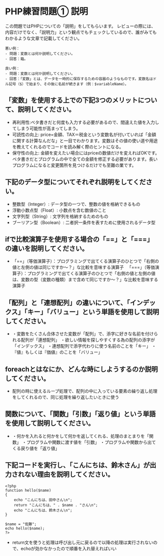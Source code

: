 # PHP練習問題① 説明
この問題ではPHPについての「説明」をしてもらいます。
レビューの際には、内容だけでなく、「説明力」という観点でもチェックしているので、誰がみてもわかるような文章で記載してください。

```
悪い例：
- 問題：変数とは何か説明してください。
- 回答：箱。

良い例：
- 問題：変数とは何か説明してください。
- 回答：「変数」とは、データを一時的に保存するための容器のようなものです。変数名はドル記号（$）で始まり、その後に名前が続きます（例：$variableName）。
```

## 「変数」を使用する上での下記3つのメリットについて、説明してください。
- 再利用性:ベタ書きだと何度も入力する必要があるので、間違えた値を入力してしまう可能性が高まってしまう。
- 可読性の向上: price=金額、TAX＝税金という変数名が付いていれば「金額に関する計算なんだな」と一目でわかります。変数はその値の使い道や用途を教えてくれるのでコードを読み解く際のヒントになる。
- 保守性の向上: 金額を変えたい場合にはpriceの数値だけを変えればOKです。ベタ書きだとプログラムの中で全ての金額を修正する必要があります。長いプログラムになると変更箇所を見つけるだけでも至難の業です。

## 下記のデータ型についてそれぞれ説明をしてください。
- 整数型（Integer）: データ型の一つで、整数の値を格納できるもの
- 浮動小数点型（Float）: 小数点を含む数値のこと
- 文字列型（String）: 文字列を格納するためのもの
- ブーリアン型（Boolean）: 二者択一条件を表すために使用されるデータ型

## ifで比較演算子を使用する場合の「==」と「===」の違いを説明してください。
- 「==」（等価演算子）：プログラミングで出てくる演算子のひとつで「右側の値と左側の値は同じですか～？」な比較を意味する演算子
　「===」（等価演算子）：プログラミングで出てくる演算子のひとつで「右側の値と左側の値は、変数の型（変数の種類）まで含めて同じですか～？」な比較を意味する演算子

## 「配列」と「連想配列」の違いについて、「インデックス」「キー」「バリュー」という単語を使用して説明してください。
- ・変数をたくさん合体させた変数が「配列」で、添字に好きな名前を付けられる配列が「連想配列」
  ・欲しい情報を探しやすくする為の配列の添字が「インデックス」
  ・連想配列で添字代わりに使う名前のことを「キー」
  ・『値』もしくは『価値』のことを「バリュー」

## foreachとはなにか、どんな時にしようするのか説明してください。
- 配列の時に使えるループ処理で、配列の中に入っている要素の繰り返し処理をしてくれるので、同じ処理を繰り返したいときに使う

## 関数について、「関数」「引数」「返り値」という単語を使用して説明してください。
- ・何かを入れると何かをして何かを返してくれる、処理のまとまりを「関数」
  ・プログラムや関数に渡す値を「引数」
  ・プログラムや関数から出てくる戻り値を「返り値」


## 下記コードを実行し、「こんにちは、鈴木さん」が出力されない理由を説明してください。
```
<?php
function hello($name)
{
    echo "こんにちは、田中さん\n";
    return "こんにちは、" . $name . "さん\n";
    echo "こんにちは、鈴木さん\n";
}

$name = "佐藤";
echo hello($name);
?>
```
- return文を使うと処理は呼び出し元に戻るので以降の処理は実行されないので、echoが効かなかったので順番を入れ替えればいい

